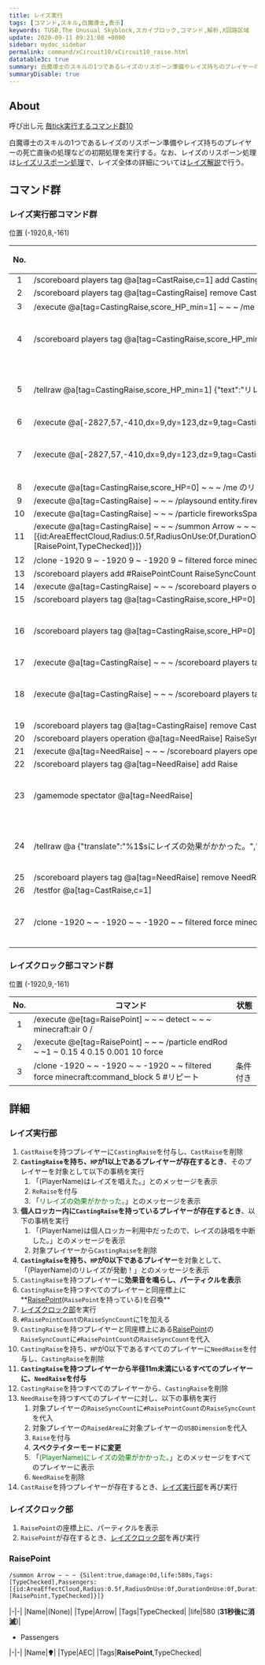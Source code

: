 ```yaml
---
title: レイズ実行
tags: [コマンド,スキル,白魔導士,表示]
keywords: TUSB,The Unusual Skyblock,スカイブロック,コマンド,解析,X回路区域
update: 2020-09-11 09:21:00 +0000
sidebar: mydoc_sidebar
permalink: command/xCircuit10/xCircuit10_raise.html
datatable3c: true
summary: 白魔導士のスキルの1つであるレイズのリスポーン準備やレイズ持ちのプレイヤーの死亡直後の処理などの初期処理を実行する。なお、レイズのリスポーン処理はレイズリスポーン処理で、レイズ全体の詳細についてはレイズ解説で行う。
summaryDisable: true
---
```


<!--2020/09/11-->
<!--rm=-1については保留-->

## About

<span class="tagBlack">呼び出し元</span> [毎tick実行するコマンド群10]({{site.baseurl}}/command/xCircuit10/xCircuit10_command.html)

白魔導士のスキルの1つであるレイズのリスポーン準備やレイズ持ちのプレイヤーの死亡直後の処理などの初期処理を実行する。なお、レイズのリスポーン処理は[レイズリスポーン処理]({{site.baseurl}}/command/xCircuit10/xCircuit10_raiseWarp.html)で、レイズ全体の詳細については[レイズ解説]({{site.baseurl}}/note/note_aboutRaise.html)で行う。

## コマンド群

### レイズ実行部コマンド群

<div class="datatable3c-begin"></div>

<span class="tagYellow">位置</span> (-1920,8,-161)

|No.|コマンド|状態|
|:-:|-|-|
|1|/scoreboard players tag @a[tag=CastRaise,c=1] add CastingRaise|
|2|/scoreboard players tag @a[tag=CastingRaise] remove CastRaise|
|3|/execute @a[tag=CastingRaise,score_HP_min=1] ~ ~ ~ /me はレイズを唱えた。|
|4|/scoreboard players tag @a[tag=CastingRaise,score_HP_min=1] add ReRaise|条件付き|
|5|/tellraw @a[tag=CastingRaise,score_HP_min=1] {"text":"リレイズの効果がかかった。","color":"green","hoverEvent":{"action":"show_text","value":"死亡時にレイズの効果を得る。"}}|条件付き|
|6|/execute @a[-2827,57,-410,dx=9,dy=123,dz=9,tag=CastingRaise] ~ ~ ~ detect ~ 60 ~ minecraft:iron_trapdoor -1 /me は個人ロッカー利用中だったので、レイズの詠唱を中断した。|
|7|/execute @a[-2827,57,-410,dx=9,dy=123,dz=9,tag=CastingRaise] ~ ~ ~ detect ~ 60 ~ minecraft:iron_trapdoor -1 /scoreboard players tag @a[c=1] remove CastingRaise|条件付き|
|8|/execute @a[tag=CastingRaise,score_HP=0] ~ ~ ~ /me のリレイズが発動！|
|9|/execute @a[tag=CastingRaise] ~ ~ ~ /playsound entity.firework.launch master @a ~ ~ ~ 1 1.2 0|
|10|/execute @a[tag=CastingRaise] ~ ~ ~ /particle fireworksSpark ~ ~ ~ 0.5 0.5 0.5 0.1 30 force|
|11|/execute @a[tag=CastingRaise] ~ ~ ~ /summon Arrow ~ ~ ~ {Silent:true,damage:0d,life:580s,Tags:[TypeChecked],Passengers:[{id:AreaEffectCloud,Radius:0.5f,RadiusOnUse:0f,DurationOnUse:0f,Duration:620,RadiusPerTick:0f,WaitTime:0,Age:0,Particle:endRod,CustomName:"✟",CustomNameVisible:true,Tags:[RaisePoint,TypeChecked]}]}|
|12|/clone -1920 9 ~ -1920 9 ~ -1920 9 ~ filtered force minecraft:command_block 5 ###レイズクロック開始|
|13|/scoreboard players add #RaisePointCount RaiseSyncCount 1|
|14|/execute @a[tag=CastingRaise] ~ ~ ~ /scoreboard players operation @e[dx=0,tag=RaisePoint,c=1] RaiseSyncCount = #RaisePointCount RaiseSyncCount|
|15|/scoreboard players tag @a[tag=CastingRaise,score_HP=0] add NeedRaise|
|16|/scoreboard players tag @a[tag=CastingRaise,score_HP=0] remove CastingRaise|条件付き|
|17|/execute @a[tag=CastingRaise] ~ ~ ~ /scoreboard players tag @a[rm=-1,score_HP=0] add NeedRaise|
|18|/execute @a[tag=CastingRaise] ~ ~ ~ /scoreboard players tag @a[rm=11,tag=NeedRaise] remove NeedRaise|条件付き|
|19|/scoreboard players tag @a[tag=CastingRaise] remove CastingRaise|
|20|/scoreboard players operation @a[tag=NeedRaise] RaiseSyncCount = #RaisePointCount RaiseSyncCount|
|21|/execute @a[tag=NeedRaise] ~ ~ ~ /scoreboard players operation @a[c=1] RaisedArea = @a[c=1] USBDimension|
|22|/scoreboard players tag @a[tag=NeedRaise] add Raise|
|23|/gamemode spectator @a[tag=NeedRaise]|条件付き|
|24|/tellraw @a {"translate":"%1$sにレイズの効果がかかった。","color":"green","with":[{"selector":"@a[tag=NeedRaise]"}]}|条件付き|
|25|/scoreboard players tag @a[tag=NeedRaise] remove NeedRaise|
|26|/testfor @a[tag=CastRaise,c=1]|
|27|/clone -1920 ~ ~ -1920 ~ ~ -1920 ~ ~ filtered force minecraft:command_block 5 ###リピート|条件付き|

<div class="datatable3c-end"></div>

### レイズクロック部コマンド群

<span class="tagYellow">位置</span> (-1920,9,-161)

<div class="datatable3c-begin"></div>

|No.|コマンド|状態|
|:-:|-|-|
|1|/execute @e[tag=RaisePoint] ~ ~ ~ detect ~ ~ ~ minecraft:air 0 /|
|2|/execute @e[tag=RaisePoint] ~ ~ ~ /particle endRod ~ ~1 ~ 0.15 4 0.15 0.001 10 force|
|3|/clone -1920 ~ ~ -1920 ~ ~ -1920 ~ ~ filtered force minecraft:command_block 5 #リピート|条件付き|

<div class="datatable3c-end"></div>

## 詳細

### レイズ実行部

1. `CastRaise`を持つプレイヤーに`CastingRaise`を付与し、`CastRaise`を削除
2. **`CastingRaise`を持ち、`HP`が1以上であるプレイヤーが存在するとき**、そのプレイヤーを対象として以下の事柄を実行
   1. 「(PlayerName)はレイズを唱えた。」とのメッセージを表示
   2. `ReRaise`を付与
   3. 「<span style="color:green;" data-toggle="tooltip" data-original-title="{{site.data.glossary.raiseMesage}}">リレイズの効果がかかった。</span>」とのメッセージを表示
3. **個人ロッカー内に`CastingRaise`を持っているプレイヤーが存在するとき**、以下の事柄を実行
   1. 「(PlayerName)は個人ロッカー利用中だったので、レイズの詠唱を中断した。」とのメッセージを表示
   2. 対象プレイヤーから`CastingRaise`を削除
4. **`CastingRaise`を持ち、`HP`が0以下であるプレイヤー**を対象として、「(PlayerName)のリレイズが発動！」とのメッセージを表示
5. `CastingRaise`を持つプレイヤーに**効果音を鳴らし、パーティクルを表示**
6. `CastingRaise`を持つすべてのプレイヤーと同座標上に**[RaisePoint](#raisepoint)(`RaisePoint`を持っている)を召喚**
7. [レイズクロック部](#レイズクロック部)を実行
8. `#RaisePointCount`の`RaiseSyncCount`に1を加える
9. `CastingRaise`を持つプレイヤーと同座標上にある[RaisePoint](#raisepoint)の`RaiseSyncCount`に`#RaisePointCount`の`RaiseSyncCount`を代入
10. `CastingRaise`を持ち、`HP`が0以下であるすべてのプレイヤーに`NeedRaise`を付与し、`CastingRaise`を削除
11. **`CastingRaise`を持つプレイヤーから半径11m未満にいるすべてのプレイヤーに、`NeedRaise`を付与**
12. `CastingRaise`を持つすべてのプレイヤーから、`CastingRaise`を削除
13. `NeedRaise`を持つすべてのプレイヤーに対し、以下の事柄を実行
    1. 対象プレイヤーの`RaiseSyncCount`に`#RaisePointCount`の`RaiseSyncCount`を代入
    2. 対象プレイヤーの`RaisedArea`に対象プレイヤーの`USBDimension`を代入
    3. `Raise`を付与
    4. **スペクテイターモードに変更**
    5. 「<span style="color:green;">(PlayerName)にレイズの効果がかかった。</span>」とのメッセージをすべてのプレイヤーに表示
    6. `NeedRaise`を削除
14. `CastRaise`を持つプレイヤーが存在するとき、[レイズ実行部](#レイズ実行部)を再び実行

### レイズクロック部

1. `RaisePoint`の座標上に、パーティクルを表示
2. `RaisePoint`が存在するとき、[レイズクロック部](#レイズクロック部)を再び実行

### RaisePoint

```mcfunction
/summon Arrow ~ ~ ~ {Silent:true,damage:0d,life:580s,Tags:[TypeChecked],Passengers:[{id:AreaEffectCloud,Radius:0.5f,RadiusOnUse:0f,DurationOnUse:0f,Duration:620,RadiusPerTick:0f,WaitTime:0,Age:0,Particle:endRod,CustomName:”✟”,CustomNameVisible:true,Tags:[RaisePoint,TypeChecked]}]}
```

|-|-|
|Name|(None)|
|Type|Arrow|
|Tags|TypeChecked|
|life|580 (**31秒後に消滅**)|

- Passengers

|-|-|
|Name|**✟**|
|Type|AEC|
|Tags|**RaisePoint**,TypeChecked|
